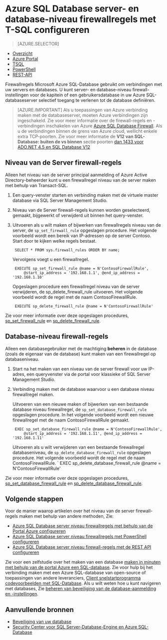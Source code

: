 <properties
    pageTitle="Azure-Database SQL server- en database-niveau firewallregels met T-SQL | Microsoft Azure"
    description="Informatie over het configureren van de firewall voor IP-adressen die toegang hebben tot Azure SQL-databases."
    services="sql-database"
    documentationCenter=""
    authors="BYHAM"
    manager="jhubbard"
    editor=""/>


<tags
    ms.service="sql-database"
    ms.workload="data-management"
    ms.tgt_pltfrm="na"
    ms.devlang="dotnet"
    ms.topic="article" 
    ms.date="08/30/2016"
    ms.author="rickbyh"/>


# <a name="configure-azure-sql-database-server-level-and-database-level-firewall-rules-using-t-sql"></a>Azure SQL Database server- en database-niveau firewallregels met T-SQL configureren


> [AZURE.SELECTOR]
- [Overzicht](sql-database-firewall-configure.md)
- [Azure Portal](sql-database-configure-firewall-settings.md)
- [TSQL](sql-database-configure-firewall-settings-tsql.md)
- [PowerShell](sql-database-configure-firewall-settings-powershell.md)
- [REST-API](sql-database-configure-firewall-settings-rest.md)


Firewallregels Microsoft Azure SQL-Database gebruikt om verbindingen met uw servers en databases. U kunt server- en database-niveau firewall-instellingen voor de kapitein of een gebruikersdatabase in uw Azure SQL-databaseserver selectief toegang te verlenen tot de database definiëren.

> [AZURE.IMPORTANT] Als u toepassingen van Azure verbinding maken met de databaseserver, moeten Azure verbindingen zijn ingeschakeld. Zie voor meer informatie over de firewall-regels en -verbindingen inschakelen van Azure [Azure SQL Database Firewall](sql-database-firewall-configure.md). Als u de verbindingen binnen de grens van Azure cloud, wellicht enkele extra TCP-poorten. Zie voor meer informatie de **V12 van SQL-Database: buiten de vs binnen** sectie poorten [dan 1433 voor ADO.NET 4.5 en SQL Database V12](sql-database-develop-direct-route-ports-adonet-v12.md)


## <a name="server-level-firewall-rules"></a>Niveau van de Server firewall-regels

Alleen het niveau van de server principal aanmelding of Azure Active Directory-beheerder kunt u een firewallregel niveau van de server maken met behulp van Transact-SQL.

1. Een query-venster starten en verbinding maken met de virtuele master database via SQL Server Management Studio.
2. Niveau van de Server firewall-regels kunnen worden geselecteerd, gemaakt, bijgewerkt of verwijderd uit binnen het query-venster.
3. Uitvoeren als u wilt maken of bijwerken van firewallregels niveau van de server, de `sp_set_firewall_rule` opgeslagen procedure. Het volgende voorbeeld wordt een bereik van IP-adressen op de server Contoso.<br/>Start door te kijken welke regels bestaat.

        SELECT * FROM sys.firewall_rules ORDER BY name;

    Vervolgens voegt u een firewallregel.

        EXECUTE sp_set_firewall_rule @name = N'ContosoFirewallRule',
            @start_ip_address = '192.168.1.1', @end_ip_address = '192.168.1.10'

    Opgeslagen procedure een firewallregel niveau van de server verwijderen, de sp_delete_firewall_rule uitvoeren. Het volgende voorbeeld wordt de regel met de naam ContosoFirewallRule.
 
        EXECUTE sp_delete_firewall_rule @name = N'ContosoFirewallRule'
 
 Zie voor meer informatie over deze opgeslagen procedures, [sp_set_firewall_rule](https://msdn.microsoft.com/library/dn270017.aspx) en [sp_delete_firewall_rule](https://msdn.microsoft.com/library/dn270024.aspx).

## <a name="database-level-firewall-rules"></a>Database-niveau firewall-regels

Alleen een databasegebruiker met de machtiging **beheren** in de database (zoals de eigenaar van de database) kunt maken van een firewallregel op databaseniveau.

1. Start na het maken van een niveau van de server firewall voor uw IP-adres, een queryvenster via de portal voor klassieke of SQL Server Management Studio.
2. Verbinding maken met de database waarvoor u een database niveau firewallregel maken.

    Uitvoeren van een nieuwe maken of bijwerken van een bestaande database niveau firewallregel, de `sp_set_database_firewall_rule` opgeslagen procedure. In het volgende voorbeeld wordt een nieuwe firewallregel met de naam ContosoFirewallRule gemaakt.
 
        EXEC sp_set_database_firewall_rule @name = N'ContosoFirewallRule', 
            @start_ip_address = '192.168.1.11', @end_ip_address = '192.168.1.11'
 
    Uitvoeren als u wilt verwijderen van een bestaande firewallregel databaseniveau, de `sp_delete_database_firewall_rule` opgeslagen procedure. Het volgende voorbeeld wordt de regel met de naam ContosoFirewallRule.
`
   EXEC sp_delete_database_firewall_rule @name = N'ContosoFirewallRule'

Zie voor meer informatie over deze opgeslagen procedures, [sp_set_database_firewall_rule](https://msdn.microsoft.com/library/dn270010.aspx) en [sp_delete_database_firewall_rule](https://msdn.microsoft.com/library/dn270030.aspx).

## <a name="next-steps"></a>Volgende stappen

Voor de manier waarop artikelen over het niveau van de server firewall-regels maken met behulp van andere methoden, Zie: 

- [Azure SQL Database server niveau firewallregels met behulp van de Portal Azure configureren](sql-database-configure-firewall-settings.md)
- [Azure SQL Database server niveau firewallregels met PowerShell configureren](sql-database-configure-firewall-settings-powershell.md)
- [Azure SQL Database server niveau firewall-regels met de REST API configureren](sql-database-configure-firewall-settings-rest.md)

Zie voor een zelfstudie over het maken van een database [maken in minuten met behulp van de portal Azure een SQL-database](sql-database-get-started.md).
Zie voor hulp bij het verbinding maken met een Azure SQL-database van open-source of toepassingen van andere leveranciers, [Client snelstartprogramma codevoorbeelden met SQL-Database](https://msdn.microsoft.com/library/azure/ee336282.aspx).
Als u wilt weten hoe u kunt navigeren met databases, Zie [beheren van beveiliging van de database-aanmelding en -instellingen](https://msdn.microsoft.com/library/azure/ee336235.aspx).


## <a name="additional-resources"></a>Aanvullende bronnen

- [Beveiliging van uw database](sql-database-security.md)
- [Security Center voor SQL Server-Database-Engine en Azure SQL-Database](https://msdn.microsoft.com/library/bb510589)

